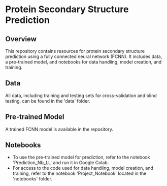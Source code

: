 # Protein Secondary Structure Prediction

## Overview
This repository contains resources for protein secondary structure prediction using a fully connected neural network (FCNN). It includes data, a pre-trained model, and notebooks for data handling, model creation, and training.

## Data
All data, including training and testing sets for cross-validation and blind testing, can be found in the 'data' folder.

## Pre-trained Model
A trained FCNN model is available in the repository.

## Notebooks
- To use the pre-trained model for prediction, refer to the notebook 'Prediction_Nb_LL' and run it in Google Colab.
- For access to the code used for data handling, model creation, and training, refer to the notebook 'Project_Notebook' located in the 'notebooks' folder.

